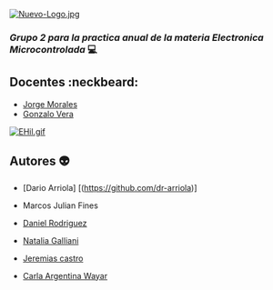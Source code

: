 

[![Nuevo-Logo.jpg](https://i.postimg.cc/XqG4t8Dt/Nuevo-Logo.jpg)](https://postimg.cc/sGrkhpzJ)


### _Grupo 2 para la practica anual de la materia Electronica Microcontrolada_ :computer:

## Docentes  :neckbeard:

- [Jorge Morales](https://github.com/rebmorales)
- [Gonzalo Vera](https://github.com/gonaiot)


[![EHil.gif](https://i.postimg.cc/g0pdr6G7/EHil.gif)](https://postimg.cc/pms36rhQ)


## Autores :alien:

- [Dario Arriola] [(https://github.com/dr-arriola)]

- Marcos Julian Fines

- [Daniel Rodriguez](https://github.com/danydeitu) 

- [Natalia Galliani](https://github.com/NataliaGalliani)

- [Jeremias castro](https://github.com/Jerec4stro)

- [Carla Argentina Wayar](https://github.com/WayarCarla)
